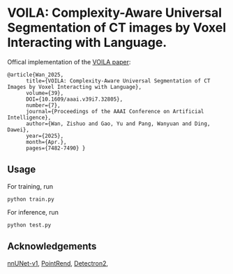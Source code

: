 # VOILA: Complexity-Aware Universal Segmentation of CT images by Voxel Interacting with Language.

Offical implementation of the [VOILA paper](https://doi.org/10.1609/aaai.v39i7.32805):

```
@article{Wan_2025,
      title={VOILA: Complexity-Aware Universal Segmentation of CT Images by Voxel Interacting with Language},
      volume={39},
      DOI={10.1609/aaai.v39i7.32805},
      number={7},
      journal={Proceedings of the AAAI Conference on Artificial Intelligence},
      author={Wan, Zishuo and Gao, Yu and Pang, Wanyuan and Ding, Dawei},
      year={2025},
      month={Apr.},
      pages={7482-7490} }
```

## Usage
For training, run
```
python train.py
```

For inference, run
```
python test.py
```

## Acknowledgements 
[nnUNet-v1](https://github.com/MIC-DKFZ/nnUNet), 
[PointRend](https://github.com/facebookresearch/detectron2/tree/9604f5995cc628619f0e4fd913453b4d7d61db3f/projects/PointRend), 
[Detectron2](https://github.com/facebookresearch/detectron2/tree/9604f5995cc628619f0e4fd913453b4d7d61db3f), 


